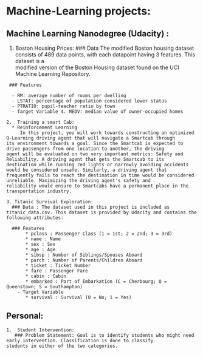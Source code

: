 # Machine-Learning projects:
## Machine Learning Nanodegree (Udacity) : </br>
   1. Boston Housing Prices: 
     ### Data 
      The modified Boston housing dataset consists of 489 data points, with each datapoint having 3 features. This dataset is a </br>           modified version of the Boston Housing dataset found on the UCI Machine Learning Repository. </br>

     ### Features

      - RM: average number of rooms per dwelling
      - LSTAT: percentage of population considered lower status
      - PTRATIO: pupil-teacher ratio by town
      - Target Variable 4. MEDV: median value of owner-occupied homes
      
    2.  Training a smart Cab:
      * Reinforcement Learning
         In this project, you will work towards constructing an optimized Q-Learning driving agent that will navigate a Smartcab through            its environment towards a goal. Since the Smartcab is expected to drive passengers from one location to another, the driving              agent will be evaluated on two very important metrics: Safety and Reliability. A driving agent that gets the Smartcab to its              destination while running red lights or narrowly avoiding accidents would be considered unsafe. Similarly, a driving agent that            frequently fails to reach the destination in time would be considered unreliable. Maximizing the driving agent's safety and                reliability would ensure to Smartcabs have a permanent place in the transportation industry.
   
    3. Titanic Survival Exploration:
      ### Data : The dataset used in this project is included as titanic_data.csv. This dataset is provided by Udacity and contains the           following attributes:

      ### Features
           * pclass : Passenger Class (1 = 1st; 2 = 2nd; 3 = 3rd)
           * name : Name
           * sex : Sex
           * age : Age
           * sibsp : Number of Siblings/Spouses Aboard
           * parch : Number of Parents/Children Aboard
           * ticket : Ticket Number
           * fare : Passenger Fare
           * cabin : Cabin
           * embarked : Port of Embarkation (C = Cherbourg; Q = Queenstown; S = Southampton)
        - Target Variable
           * survival : Survival (0 = No; 1 = Yes)
   
## Personal:
    1.  Student Intervention:
       ### Problem Statement: Goal is to identify students who might need early intervention. Classification is done to classify                    students in either of the two categories.


